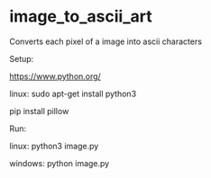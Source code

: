 # image_to_ascii_art
Converts each pixel of a image into ascii characters

Setup:

https://www.python.org/

linux: sudo apt-get install python3

pip install pillow

Run:

linux: python3 image.py

windows: python image.py
